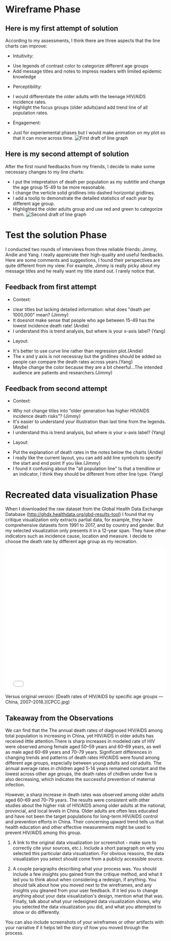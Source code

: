 # Wireframe Phase 
## Here is my first attempt of solution
According to my assessments, I think there are three aspects that the line charts can improve:
- Intuitivity:
+ Use legends of contrast color to categorize different age groups 
+ Add message titles and notes to impress readers with limited epidemic knowledge

- Perceptibility:
+ I would differentiate the older adults with the teenage HIV/AIDS incidence rates.
+ Highlight the focus groups (older adults)and add trend line of all population rates.

- Engagement:
+ Just for experiemental phases but I would make animation on my plot so that it can move across time.
![First draft of line graph](Sketch1.JPG)

## Here is my second attempt of solution
After the first round feedbacks from my friends, I decide to make some necessary changes to my line charts:
- I put the intepretation of death per population as my subtitle and change the age group 15-49 to be more reasonable.
- I change the verticle solid gridlines into dashed horizontal gridlines.
- I add a toolip to demonstrate the detailed statistics of each year by different age group.
- Highlighted the older adults group and use red and green to categorize them.
![Second draft of line graph](Sketch2.JPG)


# Test the solution Phase
I conducted two rounds of interviews from three reliable friends: Jimmy, Andie and Yang. I really appreciate their high-quality and useful feedbacks. Here are some comments and suggestions, I found their perspectives are quite different from my view. For example, Jimmy is really picky about my message titles and he really want my title stand out. I rarely notice that.

## Feedback from first attempt

- Context: 
+ clear titles but lacking detailed information: what does "death per 1000,000" mean? (Jimmy)
+ It doesnot make sense that people who age between 15-49 has the lowest incidence death rate! (Andie)
+ I understand this is trend analysis, but where is your x-axis label? (Yang)

- Layout:
+ It's better to use curve line rather than regression plot.(Andie)
+ The x and y axis is not necessray but the gridlines should be added so people can compare the death rates across years.(Yang)
+ Maybe change the color because they are a bit cheerful...The intended audience are patients and researchers.(Jimmy)

## Feedback from second attempt
- Context: 
+ Why not change titles into “older generation has higher HIV/AIDS incidence death risks”?  (Jimmy)
+ It's easier to understand your illustration than last time from the legends. (Andie)
+ I understand this is trend analysis, but where is your x-axis label? (Yang)
           
- Layout:
+ Put the explanation of death rates in the notes below the charts (Andie)
+ I really like the current layout, you can add add line symbols to specify the start and end point if you like.(Jimmy)
+ I found it confusing about the "all population line" Is that a trendline or an indicator, I think they should be different from other line type. (Yang)

# Recreated data visualization Phase
When I downloaded the raw dataset from the Global Health Data Exchange Database (http://ghdx.healthdata.org/gbd-results-tool) I found that my critique visualization only extracts partial data, for example, they have comprehensive datasets form 1991 to 2017, and by country and gender. But my selected visualization only presents it in a 12-year span. They have other indicators such as incidence cause, location and measure. I decide to choose the death rate by different age group as my recreation. 

<iframe title="Chinese Older adults has higher HIV/AIDS death risks&amp;nbsp;" aria-label="Interactive line chart" id="datawrapper-chart-NMHG7" src="//datawrapper.dwcdn.net/NMHG7/1/" scrolling="no" frameborder="0" style="width: 0; min-width: 100% !important; border: none;" height="454"></iframe><script type="text/javascript">!function(){"use strict";window.addEventListener("message",function(a){if(void 0!==a.data["datawrapper-height"])for(var e in a.data["datawrapper-height"]){var t=document.getElementById("datawrapper-chart-"+e)||document.querySelector("iframe[src*='"+e+"']");t&&(t.style.height=a.data["datawrapper-height"][e]+"px")}})}();
</script>
 Versus original version:
 [Death rates of HIV/AIDS by specific age groups — China, 2007–2018.](CPCC.jpg)

## Takeaway from the Observations
We can find that the The annual death rates of diagnosed HIV/AIDS among total population is increasing in China, yet HIV/AIDS in older adults has received little attention.There is sharp increases in modeled rate of HIV were observed among female aged 50–59 years and 60–69 years, as well as male aged 60–69 years and 70–79 years. Significant differences in changing trends and patterns of death rates HIV/AIDS were found among different age groups, especially between young adults and old adults. The annual average rates in children aged 5-14 years remained constant and the lowest across other age groups, the death rates of chidlren under five is also decreasing, which indicates the successful prevention of maternal infection. 

However, a sharp increase in death rates was observed among older adults aged 60–69 and 70–79 years. The results were consistent with other studies about the higher risk of HIV/AIDS among older adults at the national, provincial, and local levels in China. Older adults are often less educated and have not been the target populations for long-term HIV/AIDS control and prevention efforts in China. Their concerning upward trend tells us that health education and other effective measurements might be used to prevent HIV/AIDS among this group.

1. A link to the original data visualization (or screenshot - make sure to correctly cite your sources, etc.).  Include a short paragraph on why you selected this particular data visualization.  For obvious reasons, the data visualization you select should come from a publicly accessible source.  

2. A couple paragraphs describing what your process was.  You should include a few insights you gained from the critique method, and what it led you to think about when considering a redesign, if anything.  You should talk about how you moved next to the wireframes, and any insights you gleaned from your user feedback.  If it led you to change anything about your data visualization's design, mention what that was.  Finally, talk about what your redesigned data visualization shows, why you selected the data visualization you did, and what you attempted to show or do differently. 

You can also include screenshots of your wireframes or other artifacts with your narrative if it helps tell the story of how you moved through the process. 



